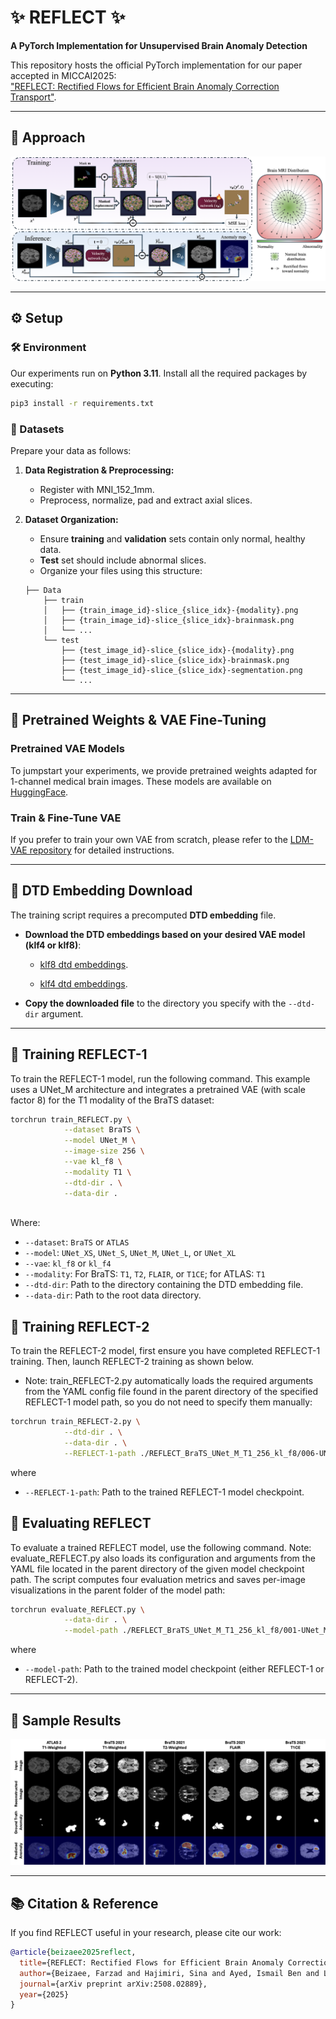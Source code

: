 
# ✨ REFLECT ✨
**A PyTorch Implementation for Unsupervised Brain Anomaly Detection**

This repository hosts the official PyTorch implementation for our paper accepted in MICCAI2025:  
["REFLECT: Rectified Flows for Efficient Brain Anomaly Correction Transport"](https://arxiv.org/abs/2508.02889).

---

## 🎨 Approach

![REFLECT Method](./assets/method.png)

---

## ⚙️ Setup

### 🛠️ Environment

Our experiments run on **Python 3.11**. Install all the required packages by executing:

```bash
pip3 install -r requirements.txt
```

### 📁 Datasets

Prepare your data as follows:

1. **Data Registration & Preprocessing:**  
   - Register with MNI_152_1mm.
   - Preprocess, normalize, pad and extract axial slices.

2. **Dataset Organization:**  
   - Ensure **training** and **validation** sets contain only normal, healthy data.
   - **Test** set should include abnormal slices.
   - Organize your files using this structure:

   ```
   ├── Data
       ├── train
       │   ├── {train_image_id}-slice_{slice_idx}-{modality}.png
       │   ├── {train_image_id}-slice_{slice_idx}-brainmask.png
       │   └── ...
       └── test
           ├── {test_image_id}-slice_{slice_idx}-{modality}.png
           ├── {test_image_id}-slice_{slice_idx}-brainmask.png
           ├── {test_image_id}-slice_{slice_idx}-segmentation.png
           └── ...
   ```

---

## 🔧 Pretrained Weights & VAE Fine-Tuning

### Pretrained VAE Models

To jumpstart your experiments, we provide pretrained weights adapted for 1-channel medical brain images. These models are available on [HuggingFace](https://huggingface.co/farzadbz/Medical-VAE).

### Train & Fine-Tune VAE

If you prefer to train your own VAE from scratch, please refer to the [LDM-VAE repository](https://github.com/CompVis/latent-diffusion?tab=readme-ov-file#training-autoencoder-models) for detailed instructions.

---

## 🔗 DTD Embedding Download

The training script requires a precomputed **DTD embedding** file.

- **Download the DTD embeddings based on your desired VAE model (klf4 or klf8)**:

  - [klf8 dtd embeddings](https://drive.google.com/file/d/1I7jmzsHxC5IBm719dNVpWl5_zGFSVsM4/view?usp=share_link).
 
  - [klf4 dtd embeddings](https://drive.google.com/file/d/1zTwLiI3CdJmt4vWUt65eGWY5s0OAxZzf/view?usp=share_link).

- **Copy the downloaded file** to the directory you specify with the `--dtd-dir` argument.

---

## 🚄 Training REFLECT-1

To train the REFLECT-1 model, run the following command. This example uses a UNet_M architecture and integrates a pretrained VAE (with scale factor 8) for the T1 modality of the BraTS dataset:

```bash
torchrun train_REFLECT.py \
            --dataset BraTS \
            --model UNet_M \
            --image-size 256 \
            --vae kl_f8 \
            --modality T1 \
            --dtd-dir . \
            --data-dir .
            
```
Where:
- `--dataset`: `BraTS` or `ATLAS`
- `--model`: `UNet_XS`, `UNet_S`, `UNet_M`, `UNet_L`, or `UNet_XL`
- `--vae`: `kl_f8` or `kl_f4`
- `--modality`: For BraTS: `T1`, `T2`, `FLAIR`, or `T1CE`; for ATLAS: `T1`
- `--dtd-dir`: Path to the directory containing the DTD embedding file.
- `--data-dir`: Path to the root data directory.


## 🚄 Training REFLECT-2

To train the REFLECT-2 model, first ensure you have completed REFLECT-1 training. Then, launch REFLECT-2 training as shown below.
- Note: train_REFLECT-2.py automatically loads the required arguments from the YAML config file found in the parent directory of the specified REFLECT-1 model path, so you do not need to specify them manually:


```bash
torchrun train_REFLECT-2.py \
            --dtd-dir . \
            --data-dir . \
            --REFLECT-1-path ./REFLECT_BraTS_UNet_M_T1_256_kl_f8/006-UNet_M-T1/checkpoints/last.pt
```
where 
- `--REFLECT-1-path`: Path to the trained REFLECT-1 model checkpoint.

## 🚦 Evaluating REFLECT

To evaluate a trained REFLECT model, use the following command.
Note: evaluate_REFLECT.py also loads its configuration and arguments from the YAML file located in the parent directory of the given model checkpoint path. The script computes four evaluation metrics and saves per-image visualizations in the parent folder of the model path:

```bash
torchrun evaluate_REFLECT.py \
            --data-dir . \
            --model-path ./REFLECT_BraTS_UNet_M_T1_256_kl_f8/001-UNet_M-T1/checkpoints/last.pt
```
where 
- `--model-path`: Path to the trained model checkpoint (either REFLECT-1 or REFLECT-2).

---
## 📸 Sample Results


![Sample Results](./assets/results.png)

---
## 📚 Citation & Reference

If you find REFLECT useful in your research, please cite our work:

```bibtex
@article{beizaee2025reflect,
  title={REFLECT: Rectified Flows for Efficient Brain Anomaly Correction Transport},
  author={Beizaee, Farzad and Hajimiri, Sina and Ayed, Ismail Ben and Lodygensky, Gregory and Desrosiers, Christian and Dolz, Jose},
  journal={arXiv preprint arXiv:2508.02889},
  year={2025}
}
```

